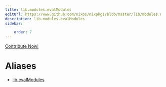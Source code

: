```yaml
---
title: lib.modules.evalModules
editUrl: https://www.github.com/nixos/nixpkgs/blob/master/lib/modules.nix#L75C17
description: lib.modules.evalModules
sidebar:

    order: 7
---
```


<a href="https://www.github.com/nixos/nixpkgs/blob/master/lib/modules.nix#L75C17">Contribute Now!</a>


# Aliases

- [lib.evalModules](/nix-doc-comments/reference/lib/lib-evalModules)


